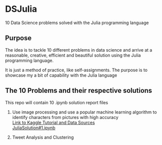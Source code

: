 # DSJulia
10 Data Science problems solved with the Julia programming language

## Purpose
The idea is to tackle 10 different problems in data science and arrive at a reasonable, creative, efficient and beautiful solution using the Julia programming language. 

It is just a method of practice, like self-assignments.
The purpose is to showcase my a bit of capability with the Julia language

## The 10 Problems and their respective solutions
This repo will contain 10 .ipynb solution report files

1. Use image processing and use a popular machine learning algorithm to identify characters from pictures with high accuracy  
[Link to Kaggle Tutorial and Data Sources](https://www.kaggle.com/c/street-view-getting-started-with-julia/details/julia-tutorial)  
[JuliaSolution#1.ipynb](../blob/master/JuliaSolution#1.ipynb)  

2. Tweet Analysis and Clustering
